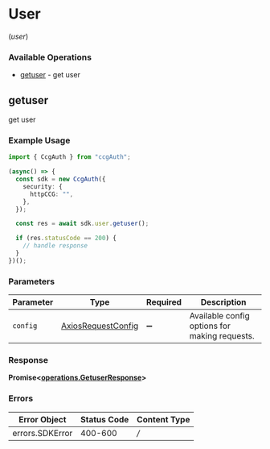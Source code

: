 # User
(*user*)

### Available Operations

* [getuser](#getuser) - get user

## getuser

get user

### Example Usage

```typescript
import { CcgAuth } from "ccgAuth";

(async() => {
  const sdk = new CcgAuth({
    security: {
      httpCCG: "",
    },
  });

  const res = await sdk.user.getuser();

  if (res.statusCode == 200) {
    // handle response
  }
})();
```

### Parameters

| Parameter                                                    | Type                                                         | Required                                                     | Description                                                  |
| ------------------------------------------------------------ | ------------------------------------------------------------ | ------------------------------------------------------------ | ------------------------------------------------------------ |
| `config`                                                     | [AxiosRequestConfig](https://axios-http.com/docs/req_config) | :heavy_minus_sign:                                           | Available config options for making requests.                |


### Response

**Promise<[operations.GetuserResponse](../../sdk/models/operations/getuserresponse.md)>**
### Errors

| Error Object    | Status Code     | Content Type    |
| --------------- | --------------- | --------------- |
| errors.SDKError | 400-600         | */*             |
